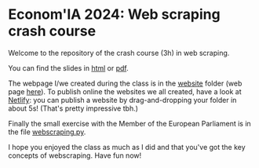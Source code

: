 # Econom'IA 2024: Web scraping crash course

Welcome to the repository of the crash course (3h) in web scraping.

You can find the slides in [html](https://lrberge.github.io/2024_webscraping/articles/2024_EconomIA_webscraping.html) or [pdf](2024_EconomIA_webscraping.pdf).

The webpage I/we created during the class is in the [website](website/) folder (web page [here](https://lrberge.github.io/2024_webscraping/website/index.html)). 
To publish online the websites we all created, have a look at [Netlify](https://www.netlify.com/): you can publish a website by drag-and-dropping your folder in about 5s! (That's pretty impressive tbh.)

Finally the small exercise with the Member of the European Parliament is in the file [webscraping.py](webscraping.py).

I hope you enjoyed the class as much as I did and that you've got the key concepts of webscraping. Have fun now!

